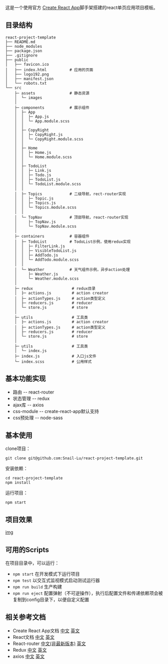 这是一个使用官方 [Create React App](https://github.com/facebook/create-react-app)脚手架搭建的react单页应用项目模板。

## 目录结构
```
react-project-template
├── README.md
├── node_modules
├── package.json
├── .gitignore
├── public
│   ├── favicon.ico
│   ├── index.html          # 应用的页面
│   ├── logo192.png
│   ├── manifest.json
│   └── robots.txt
└── src
    ├─ assets               # 静态资源
    │  └─ images
    │
    ├─ components           # 展示组件
    │  ├─ App
    │  │  ├─ App.js
    │  │  └─ App.module.scss
    │  │
    │  ├─ CopyRight
    │  │  ├─ CopyRight.js
    │  │  └─ CopyRight.module.scss
    │  │
    │  ├─ Home
    │  │  ├─ Home.js
    │  │  └─ Home.module.scss
    │  │
    │  ├─ TodoList
    │  │  ├─ Link.js
    │  │  ├─ Todo.js
    │  │  ├─ TodoList.js
    │  │  └─ TodoList.module.scss
    │  │
    │  ├─ Topics            # 二级导航，rect-router实现
    │  │  ├─ Topic.js
    │  │  ├─ Topics.js
    │  │  └─ Topics.module.scss
    │  │
    │  └─ TopNav            # 顶部导航，react-router实现
    │     ├─ TopNav.js
    │     └─ TopNav.module.scss
    │  
    ├─ containers           # 容器组件
    │  ├─ TodoList          # TodoList示例，使用redux实现
    │  │  ├─ FilterLink.js
    │  │  ├─ VisibleTodoList.js
    │  │  ├─ AddTodo.js
    │  │  └─ AddTodo.module.scss
    │  │
    │  └─ Weather           # 天气组件示例，异步action处理
    │     ├─ Weather.js
    │     └─ Weather.module.scss
    │
    ├─ redux                 # redux目录
    │  ├─ actions.js         # action creator
    │  ├─ actionTypes.js     # action类型定义
    │  ├─ reducers.js        # reducer
    │  └─ store.js           # store
    │ 
    ├─ utils                 # 工具类
    │  ├─ actions.js         # action creator
    │  ├─ actionTypes.js     # action类型定义
    │  ├─ reducers.js        # reducer
    │  └─ store.js           # store
    │ 
    ├─ utils                 # 工具类
    │  └─ index.js          
    ├─ index.js              # 入口js文件
    └─ index.scss            # 公用样式

```
## 基本功能实现
* 路由        -- react-router
* 状态管理     -- redux
* ajax库      -- axios 
* css-module  -- create-react-app默认支持
* css预处理    -- node-sass

## 基本使用

clone项目：  
```
git clone git@github.com:Snail-Lu/react-project-template.git
```
安装依赖： 
```
cd react-project-template
npm install 
```

运行项目：
```
npm start
```

## 项目效果
[img](./src/assets/images/project-preview.gif)

## 可用的Scripts
在项目目录中，可以运行：  

* `npm start` 在开发模式下运行项目
* `npm test`  以交互式监视模式启动测试运行器
* `npm run build` 生产构建
* `npm run eject` 配置弹射（不可逆操作），执行后配置文件和传递依赖项会被复制到config目录下，以便自定义配置


## 相关参考文档
* Create React App文档 [中文](https://www.html.cn/create-react-app/docs/getting-started/) [英文](https://create-react-app.dev/docs/getting-started)
* React文档 [中文](https://react.docschina.org/docs/getting-started.html) [英文](https://reactjs.org/docs/getting-started.html)
* React-router [中文(非最新版本)](http://react-guide.github.io/react-router-cn/index.html) [英文](https://reacttraining.com/react-router/web/guides/quick-start) 
* Redux [中文](http://cn.redux.js.org) [英文](https://redux.js.org/introduction/getting-started)
* axios [中文](http://www.axios-js.com/zh-cn/docs/) [英文](https://github.com/axios/axios)

